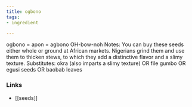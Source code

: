 ```yaml
---
title: ogbono
tags:
- ingredient

---
```

ogbono = apon = agbono OH-bow-noh Notes: You can buy these seeds either whole or ground at African markets. Nigerians grind them and use them to thicken stews, to which they add a distinctive flavor and a slimy texture. Substitutes: okra (also imparts a slimy texture) OR file gumbo OR egusi seeds OR baobab leaves

### Links

* [[seeds]]
